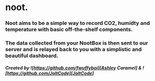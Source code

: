 # noot.
### Noot aims to be a simple way to record CO2, humidty and temperature with basic off-the-shelf components.
### The data collected from your NootBox is then sent to our server and is relayed back to you with a simplistic and beautiful dashboard.

##### Created by ![https://github.com/fwuffyboi][Ashley Caramel] & ![https://github.com/JoltCode][JoltCode]
